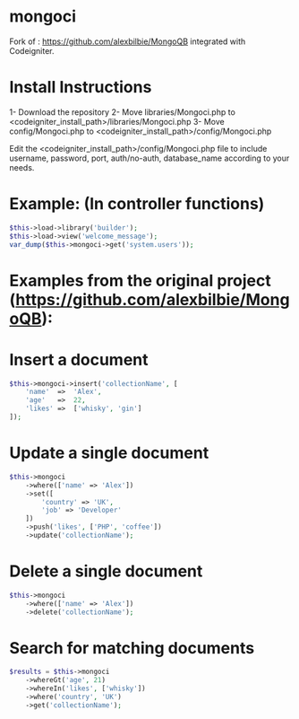 mongoci
=======

Fork of : https://github.com/alexbilbie/MongoQB integrated with Codeigniter.

Install Instructions
====================

1- Download the repository
2- Move libraries/Mongoci.php to <codeigniter_install_path>/libraries/Mongoci.php
3- Move config/Mongoci.php to <codeigniter_install_path>/config/Mongoci.php

Edit the <codeigniter_install_path>/config/Mongoci.php file to include username, password, port, auth/no-auth, database_name according to your needs.

Example: (In controller functions) 
==================================
```php
$this->load->library('builder');
$this->load->view('welcome_message');
var_dump($this->mongoci->get('system.users'));
```		

Examples from the original project (https://github.com/alexbilbie/MongoQB):
===========================================================================

Insert a document
=================
```php
$this->mongoci->insert('collectionName', [
    'name'  =>  'Alex',
    'age'   =>  22,
    'likes' =>  ['whisky', 'gin']
]);
```
Update a single document
========================
```php
$this->mongoci
    ->where(['name' => 'Alex'])
    ->set([
        'country' => 'UK',
        'job' => 'Developer'
    ])
    ->push('likes', ['PHP', 'coffee'])
    ->update('collectionName');
```
Delete a single document
========================
```php
$this->mongoci
    ->where(['name' => 'Alex'])
    ->delete('collectionName');
```
Search for matching documents
=============================
```php
$results = $this->mongoci
    ->whereGt('age', 21)
    ->whereIn('likes', ['whisky'])
    ->where('country', 'UK')
    ->get('collectionName');
```
